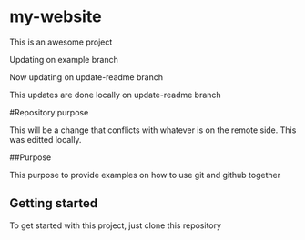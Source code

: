 # my-website

This is an awesome project

Updating on example branch

Now updating on update-readme branch

This updates are done locally on update-readme branch

#Repository purpose

This will be a change that conflicts with whatever is on the
remote side. This was editted locally.

##Purpose

This purpose to provide examples on how to use
git and github together

## Getting started

To get started with this project, just clone this repository
